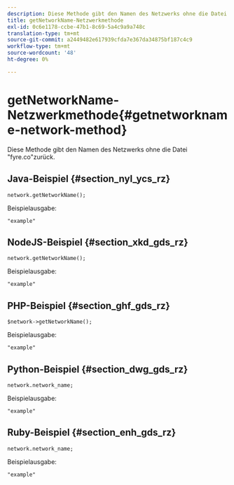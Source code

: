 ```yaml
---
description: Diese Methode gibt den Namen des Netzwerks ohne die Datei "fyre.co"zurück.
title: getNetworkName-Netzwerkmethode
exl-id: 0c6e1178-ccbe-47b1-8c69-5a4c9a9a748c
translation-type: tm+mt
source-git-commit: a2449482e617939cfda7e367da34875bf187c4c9
workflow-type: tm+mt
source-wordcount: '48'
ht-degree: 0%

---
```


# getNetworkName-Netzwerkmethode{#getnetworkname-network-method}

Diese Methode gibt den Namen des Netzwerks ohne die Datei &quot;fyre.co&quot;zurück.

## Java-Beispiel {#section_nyl_ycs_rz}

```
network.getNetworkName();
```

Beispielausgabe:

```
"example" 
```

## NodeJS-Beispiel {#section_xkd_gds_rz}

```
network.getNetworkName();
```

Beispielausgabe:

```
"example" 
```

## PHP-Beispiel {#section_ghf_gds_rz}

```
$network->getNetworkName(); 
```

Beispielausgabe:

```
"example" 
```

## Python-Beispiel {#section_dwg_gds_rz}

```
network.network_name; 
```

Beispielausgabe:

```
"example" 
```

## Ruby-Beispiel {#section_enh_gds_rz}

```
network.network_name; 
```

Beispielausgabe:

```
"example" 
```
